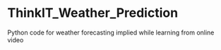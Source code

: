 # ThinkIT_Weather_Prediction
Python code for weather forecasting implied while learning from online video
